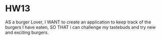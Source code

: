 # HW13

AS a burger Lover,
I WANT to create an application to keep track of the burgers I have eaten,
SO THAT i can challenge my tastebuds and try new and exciting burgers.